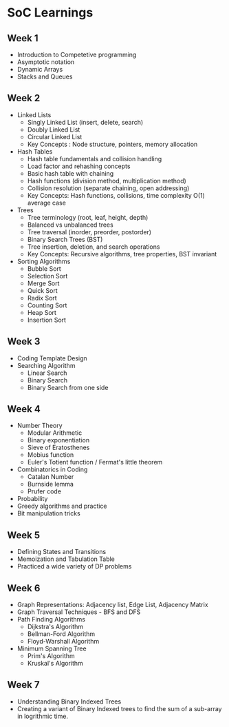 # SoC Learnings
## Week 1
- Introduction to Competetive programming
- Asymptotic notation
- Dynamic Arrays
- Stacks and Queues

## Week 2
- Linked Lists
  - Singly Linked List (insert, delete, search)
  - Doubly Linked List
  - Circular Linked List
  - Key Concepts : Node structure, pointers, memory allocation
- Hash Tables
  - Hash table fundamentals and collision handling
  - Load factor and rehashing concepts
  - Basic hash table with chaining
  - Hash functions (division method, multiplication method)
  - Collision resolution (separate chaining, open addressing)
  - Key Concepts: Hash functions, collisions, time complexity O(1) average case
- Trees
  - Tree terminology (root, leaf, height, depth)
  - Balanced vs unbalanced trees
  - Tree traversal (inorder, preorder, postorder)
  - Binary Search Trees (BST)
  - Tree insertion, deletion, and search operations
  - Key Concepts: Recursive algorithms, tree properties, BST invariant
- Sorting Algorithms
  - Bubble Sort
  - Selection Sort
  - Merge Sort
  - Quick Sort
  - Radix Sort
  - Counting Sort
  - Heap Sort
  - Insertion Sort

## Week 3
- Coding Template Design
- Searching Algorithm
  - Linear Search
  - Binary Search
  - Binary Search from one side

## Week 4
- Number Theory
  - Modular Arithmetic
  - Binary exponentiation
  - Sieve of Eratosthenes
  - Mobius function
  - Euler's Totient function / Fermat's little theorem
- Combinatorics in Coding
  - Catalan Number
  - Burnside lemma
  - Prufer code
- Probability
- Greedy algorithms and practice
- Bit manipulation tricks

## Week 5
- Defining States and Transitions
- Memoization and Tabulation Table
- Practiced a wide variety of DP problems

## Week 6
- Graph Representations: Adjacency list, Edge List, Adjacency Matrix
- Graph Traversal Techniques - BFS and DFS
- Path Finding Algorithms
  - Dijkstra's Algorithm
  - Bellman-Ford Algorithm
  - Floyd-Warshall Algorithm
- Minimum Spanning Tree
  - Prim's Algorithm
  - Kruskal's Algorithm

## Week 7
- Understanding Binary Indexed Trees
- Creating a variant of Binary Indexed trees to find the sum of a sub-array in logrithmic time.
